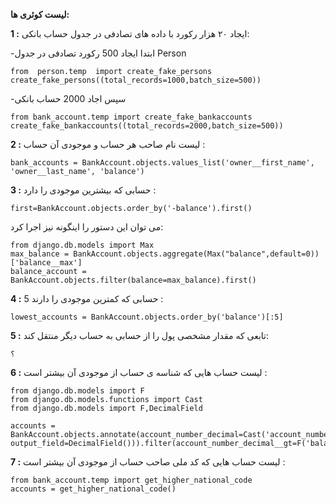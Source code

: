 **لیست کوئری ها:**   

 **1 :**
ایجاد ۲۰ هزار رکورد با داده های تصادفی در جدول حساب بانکی:  

 -ابتدا ایجاد 500 رکورد تصادفی در جدول Person
```
from  person.temp  import create_fake_persons
create_fake_persons((total_records=1000,batch_size=500))
```
-سپس اجاد 2000 حساب بانکی 
```
from bank_account.temp import create_fake_bankaccounts
create_fake_bankaccounts((total_records=2000,batch_size=500))
```

 **2 :**
لیست نام صاحب هر حساب و موجودی آن حساب :  

 
```
bank_accounts = BankAccount.objects.values_list('owner__first_name', 'owner__last_name', 'balance')

```
**3 :**
حسابی که بیشترین موجودی را دارد :  

 
```
first=BankAccount.objects.order_by('-balance').first()

```
می توان این دستور را اینگونه نیز اجرا کرد: 
```
from django.db.models import Max
max_balance = BankAccount.objects.aggregate(Max("balance",default=0))['balance__max']
balance_account = BankAccount.objects.filter(balance=max_balance).first()
```
 **4 :**
5 حسابی که کمترین موجودی را دارند :  

 
```
lowest_accounts = BankAccount.objects.order_by('balance')[:5]

```
  **5 :**
تابعی که مقدار مشخصی پول را از حسابی به حساب دیگر منتقل کند:  

 
```
؟

``` 
 **6 :**
لیست حساب هایی که شناسه ی حساب از موجودی آن بیشتر است :  

 
```
from django.db.models import F
from django.db.models.functions import Cast
from django.db.models import F,DecimalField

accounts = BankAccount.objects.annotate(account_number_decimal=Cast('account_number', output_field=DecimalField())).filter(account_number_decimal__gt=F('balance'))

```
  **7 :**
لیست حساب هایی که کد ملی صاحب حساب از موجودی آن بیشتر است :  

 
```
from bank_account.temp import get_higher_national_code 
accounts = get_higher_national_code()
```
